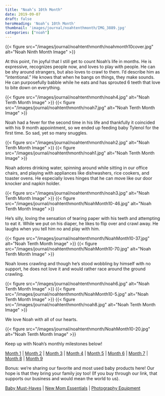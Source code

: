 ```yaml
---
title: "Noah’s 10th Month"
date: 2019-09-07
draft: false
heroHeading: 'Noah’s 10th Month'
thumbnail: 'images/journal/noahtenthmonth/IMG_3889.jpg'
categories: ["noah"]
---
```


{{< figure src="/images/journal/noahtenthmonth/noahmonth10cover.jpg" alt="Noah Ninth Month Image" >}}

At this point, I’m joyful that I still get to count Noah’s life in months. He is expressive, recognizes people now, and loves to play with people. He can be shy around strangers, but also loves to crawl to them. I’d describe him as “intentional.” He knows that when he bangs on things, they make sounds. He can purposefully babble while he eats and has sprouted 6 teeth that love to bite down on everything. 

{{< figure src="/images/journal/noahtenthmonth/noah4.jpg" alt="Noah Tenth Month Image" >}}
{{< figure src="/images/journal/noahtenthmonth/noah7.jpg" alt="Noah Tenth Month Image" >}}

Noah had a fever for the second time in his life and thankfully it coincided with his 9 month appointment, so we ended up feeding baby Tylenol for the first time. So sad, yet so many snuggles. 

{{< figure src="/images/journal/noahtenthmonth/noah2.jpg" alt="Noah Tenth Month Image" >}}
{{< figure src="/images/journal/noahtenthmonth/noah1.jpg" alt="Noah Tenth Month Image" >}}

Noah adores drinking water, spinning around while sitting in our office chairs, and playing with appliances like dishwashers, rice cookers, and toaster ovens. He especially loves hinges that he can move like our door knocker and napkin holder.

{{< figure src="/images/journal/noahtenthmonth/noah3.jpg" alt="Noah Tenth Month Image" >}}
{{< figure src="/images/journal/noahtenthmonth/NoahMonth10-46.jpg" alt="Noah Tenth Month Image" >}}

He’s silly, loving the sensation of tearing paper with his teeth and attempting to eat it. While we put on his diaper, he likes to flip over and crawl away. He laughs when you tell him no and play with him. 

{{< figure src="/images/journal/noahtenthmonth/NoahMonth10-37.jpg" alt="Noah Tenth Month Image" >}}
{{< figure src="/images/journal/noahtenthmonth/NoahMonth10-70.jpg" alt="Noah Tenth Month Image" >}}

Noah loves crawling and though he’s stood wobbling by himself with no support, he does not love it and would rather race around the ground crawling. 

{{< figure src="/images/journal/noahtenthmonth/noah6.jpg" alt="Noah Tenth Month Image" >}}
{{< figure src="/images/journal/noahtenthmonth/NoahMonth10-5.jpg" alt="Noah Tenth Month Image" >}}
{{< figure src="/images/journal/noahtenthmonth/noah8.jpg" alt="Noah Tenth Month Image" >}}

We love Noah with all of our hearts.

{{< figure src="/images/journal/noahtenthmonth/NoahMonth10-20.jpg" alt="Noah Tenth Month Image" >}}

Keep up with Noah’s monthly milestones below!

[Month 1](/journal/first-month/) | [Month 2](/journal/second-month/) | [Month 3](/journal/third-month/) | [Month 4](/journal/fourth-month/) | [Month 5](/journal/fifth-month/) | [Month 6](/journal/sixth-month/) | [Month 7](/journal/seventh-month/) | [Month 8](/journal/eighth-month/) | [Month 9](/journal/nine-month/)

Bonus: we’re sharing our favorite and most used baby products here! Our hope is that they bring your family joy too! (If you buy through our link, that supports our business and would mean the world to us).

[Baby Must-Haves](https://kit.com/ivanasteven/our-baby-must-haves) | [New Mom Essentials](https://kit.com/ivanasteven/new-mom-essentials) | [Photography Equipment](https://kit.com/ivanasteven/photography-gear)